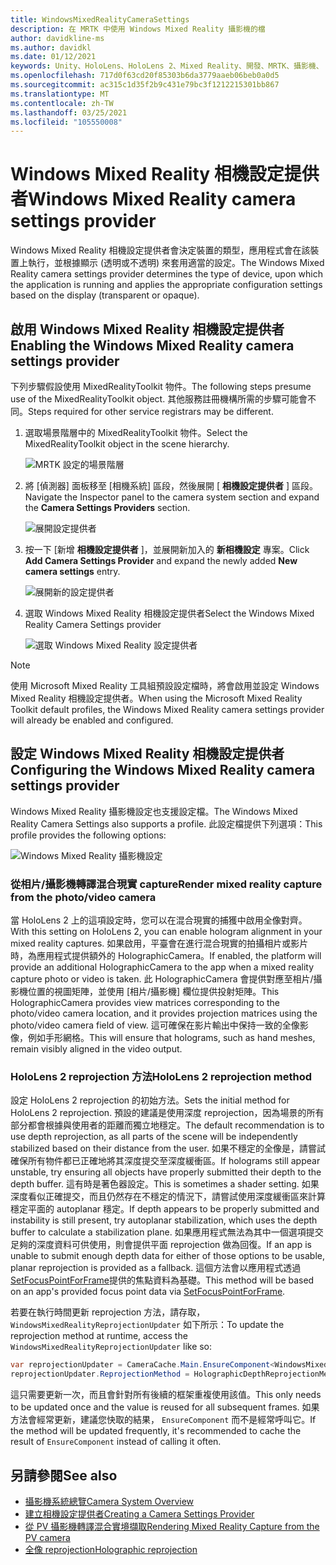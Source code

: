 ```yaml
---
title: WindowsMixedRealityCameraSettings
description: 在 MRTK 中使用 Windows Mixed Reality 攝影機的檔
author: davidkline-ms
ms.author: davidkl
ms.date: 01/12/2021
keywords: Unity、HoloLens、HoloLens 2、Mixed Reality、開發、MRTK、攝影機、
ms.openlocfilehash: 717d0f63cd20f85303b6da3779aaeb06beb0a0d5
ms.sourcegitcommit: ac315c1d35f2b9c431e79bc3f1212215301bb867
ms.translationtype: MT
ms.contentlocale: zh-TW
ms.lasthandoff: 03/25/2021
ms.locfileid: "105550008"
---
```

# <a name="windows-mixed-reality-camera-settings-provider"></a><span data-ttu-id="10346-104">Windows Mixed Reality 相機設定提供者</span><span class="sxs-lookup"><span data-stu-id="10346-104">Windows Mixed Reality camera settings provider</span></span>

<span data-ttu-id="10346-105">Windows Mixed Reality 相機設定提供者會決定裝置的類型，應用程式會在該裝置上執行，並根據顯示 (透明或不透明) 來套用適當的設定。</span><span class="sxs-lookup"><span data-stu-id="10346-105">The Windows Mixed Reality camera settings provider determines the type of device, upon which the application is running and applies the appropriate configuration settings based on the display (transparent or opaque).</span></span>

## <a name="enabling-the-windows-mixed-reality-camera-settings-provider"></a><span data-ttu-id="10346-106">啟用 Windows Mixed Reality 相機設定提供者</span><span class="sxs-lookup"><span data-stu-id="10346-106">Enabling the Windows Mixed Reality camera settings provider</span></span>

<span data-ttu-id="10346-107">下列步驟假設使用 MixedRealityToolkit 物件。</span><span class="sxs-lookup"><span data-stu-id="10346-107">The following steps presume use of the MixedRealityToolkit object.</span></span> <span data-ttu-id="10346-108">其他服務註冊機構所需的步驟可能會不同。</span><span class="sxs-lookup"><span data-stu-id="10346-108">Steps required for other service registrars may be different.</span></span>

1. <span data-ttu-id="10346-109">選取場景階層中的 MixedRealityToolkit 物件。</span><span class="sxs-lookup"><span data-stu-id="10346-109">Select the MixedRealityToolkit object in the scene hierarchy.</span></span>

    ![MRTK 設定的場景階層](../images/MRTK_ConfiguredHierarchy.png)

2. <span data-ttu-id="10346-111">將 [偵測器] 面板移至 [相機系統] 區段，然後展開 [ **相機設定提供者** ] 區段。</span><span class="sxs-lookup"><span data-stu-id="10346-111">Navigate the Inspector panel to the camera system section and expand the **Camera Settings Providers** section.</span></span>

    ![展開設定提供者](../images/camera-system/ExpandProviders.png)

3. <span data-ttu-id="10346-113">按一下 [新增 **相機設定提供者** ]，並展開新加入的 **新相機設定** 專案。</span><span class="sxs-lookup"><span data-stu-id="10346-113">Click **Add Camera Settings Provider** and expand the newly added **New camera settings** entry.</span></span>

    ![展開新的設定提供者](../images/camera-system/ExpandNewProvider.png)

4. <span data-ttu-id="10346-115">選取 Windows Mixed Reality 相機設定提供者</span><span class="sxs-lookup"><span data-stu-id="10346-115">Select the Windows Mixed Reality Camera Settings provider</span></span>

    ![選取 Windows Mixed Reality 設定提供者](../images/camera-system/SelectWindowsMixedRealitySettings.png)

> [!NOTE]
> <span data-ttu-id="10346-117">使用 Microsoft Mixed Reality 工具組預設設定檔時，將會啟用並設定 Windows Mixed Reality 相機設定提供者。</span><span class="sxs-lookup"><span data-stu-id="10346-117">When using the Microsoft Mixed Reality Toolkit default profiles, the Windows Mixed Reality camera settings provider will already be enabled and configured.</span></span>

## <a name="configuring-the-windows-mixed-reality-camera-settings-provider"></a><span data-ttu-id="10346-118">設定 Windows Mixed Reality 相機設定提供者</span><span class="sxs-lookup"><span data-stu-id="10346-118">Configuring the Windows Mixed Reality camera settings provider</span></span>

<span data-ttu-id="10346-119">Windows Mixed Reality 攝影機設定也支援設定檔。</span><span class="sxs-lookup"><span data-stu-id="10346-119">The Windows Mixed Reality Camera Settings also supports a profile.</span></span> <span data-ttu-id="10346-120">此設定檔提供下列選項：</span><span class="sxs-lookup"><span data-stu-id="10346-120">This profile provides the following options:</span></span>

![Windows Mixed Reality 攝影機設定](../images/camera-system/WMRCameraSettingsProfile.png)

### <a name="render-mixed-reality-capture-from-the-photovideo-camera"></a><span data-ttu-id="10346-122">從相片/攝影機轉譯混合現實 capture</span><span class="sxs-lookup"><span data-stu-id="10346-122">Render mixed reality capture from the photo/video camera</span></span>

<span data-ttu-id="10346-123">當 HoloLens 2 上的這項設定時，您可以在混合現實的捕獲中啟用全像對齊。</span><span class="sxs-lookup"><span data-stu-id="10346-123">With this setting on HoloLens 2, you can enable hologram alignment in your mixed reality captures.</span></span> <span data-ttu-id="10346-124">如果啟用，平臺會在進行混合現實的拍攝相片或影片時，為應用程式提供額外的 HolographicCamera。</span><span class="sxs-lookup"><span data-stu-id="10346-124">If enabled, the platform will provide an additional HolographicCamera to the app when a mixed reality capture photo or video is taken.</span></span> <span data-ttu-id="10346-125">此 HolographicCamera 會提供對應至相片/攝影機位置的視圖矩陣，並使用 [相片/攝影機] 欄位提供投射矩陣。</span><span class="sxs-lookup"><span data-stu-id="10346-125">This HolographicCamera provides view matrices corresponding to the photo/video camera location, and it provides projection matrices using the photo/video camera field of view.</span></span> <span data-ttu-id="10346-126">這可確保在影片輸出中保持一致的全像影像，例如手形網格。</span><span class="sxs-lookup"><span data-stu-id="10346-126">This will ensure that holograms, such as hand meshes, remain visibly aligned in the video output.</span></span>

### <a name="hololens-2-reprojection-method"></a><span data-ttu-id="10346-127">HoloLens 2 reprojection 方法</span><span class="sxs-lookup"><span data-stu-id="10346-127">HoloLens 2 reprojection method</span></span>

<span data-ttu-id="10346-128">設定 HoloLens 2 reprojection 的初始方法。</span><span class="sxs-lookup"><span data-stu-id="10346-128">Sets the initial method for HoloLens 2 reprojection.</span></span> <span data-ttu-id="10346-129">預設的建議是使用深度 reprojection，因為場景的所有部分都會根據與使用者的距離而獨立地穩定。</span><span class="sxs-lookup"><span data-stu-id="10346-129">The default recommendation is to use depth reprojection, as all parts of the scene will be independently stabilized based on their distance from the user.</span></span> <span data-ttu-id="10346-130">如果不穩定的全像是，請嘗試確保所有物件都已正確地將其深度提交至深度緩衝區。</span><span class="sxs-lookup"><span data-stu-id="10346-130">If holograms still appear unstable, try ensuring all objects have properly submitted their depth to the depth buffer.</span></span> <span data-ttu-id="10346-131">這有時是著色器設定。</span><span class="sxs-lookup"><span data-stu-id="10346-131">This is sometimes a shader setting.</span></span> <span data-ttu-id="10346-132">如果深度看似正確提交，而且仍然存在不穩定的情況下，請嘗試使用深度緩衝區來計算穩定平面的 autoplanar 穩定。</span><span class="sxs-lookup"><span data-stu-id="10346-132">If depth appears to be properly submitted and instability is still present, try autoplanar stabilization, which uses the depth buffer to calculate a stabilization plane.</span></span> <span data-ttu-id="10346-133">如果應用程式無法為其中一個選項提交足夠的深度資料可供使用，則會提供平面 reprojection 做為回復。</span><span class="sxs-lookup"><span data-stu-id="10346-133">If an app is unable to submit enough depth data for either of those options to be usable, planar reprojection is provided as a fallback.</span></span> <span data-ttu-id="10346-134">這個方法會以應用程式透過 [SetFocusPointForFrame](https://docs.unity3d.com/ScriptReference/XR.WSA.HolographicSettings.SetFocusPointForFrame.html)提供的焦點資料為基礎。</span><span class="sxs-lookup"><span data-stu-id="10346-134">This method will be based on an app's provided focus point data via [SetFocusPointForFrame](https://docs.unity3d.com/ScriptReference/XR.WSA.HolographicSettings.SetFocusPointForFrame.html).</span></span>

<span data-ttu-id="10346-135">若要在執行時間更新 reprojection 方法，請存取， `WindowsMixedRealityReprojectionUpdater` 如下所示：</span><span class="sxs-lookup"><span data-stu-id="10346-135">To update the reprojection method at runtime, access the `WindowsMixedRealityReprojectionUpdater` like so:</span></span>

```c#
var reprojectionUpdater = CameraCache.Main.EnsureComponent<WindowsMixedRealityReprojectionUpdater>();
reprojectionUpdater.ReprojectionMethod = HolographicDepthReprojectionMethod.AutoPlanar;
```

<span data-ttu-id="10346-136">這只需要更新一次，而且會針對所有後續的框架重複使用該值。</span><span class="sxs-lookup"><span data-stu-id="10346-136">This only needs to be updated once and the value is reused for all subsequent frames.</span></span> <span data-ttu-id="10346-137">如果方法會經常更新，建議您快取的結果， `EnsureComponent` 而不是經常呼叫它。</span><span class="sxs-lookup"><span data-stu-id="10346-137">If the method will be updated frequently, it's recommended to cache the result of `EnsureComponent` instead of calling it often.</span></span>

## <a name="see-also"></a><span data-ttu-id="10346-138">另請參閱</span><span class="sxs-lookup"><span data-stu-id="10346-138">See also</span></span>

- [<span data-ttu-id="10346-139">攝影機系統總覽</span><span class="sxs-lookup"><span data-stu-id="10346-139">Camera System Overview</span></span>](camera-system-overview.md)
- [<span data-ttu-id="10346-140">建立相機設定提供者</span><span class="sxs-lookup"><span data-stu-id="10346-140">Creating a Camera Settings Provider</span></span>](create-settings-provider.md)
- [<span data-ttu-id="10346-141">從 PV 攝影機轉譯混合實境擷取</span><span class="sxs-lookup"><span data-stu-id="10346-141">Rendering Mixed Reality Capture from the PV camera</span></span>](/windows/mixed-reality/mixed-reality-capture-for-developers#render-from-the-pv-camera-opt-in)
- [<span data-ttu-id="10346-142">全像 reprojection</span><span class="sxs-lookup"><span data-stu-id="10346-142">Holographic reprojection</span></span>](/windows/mixed-reality/hologram-stability#reprojection)